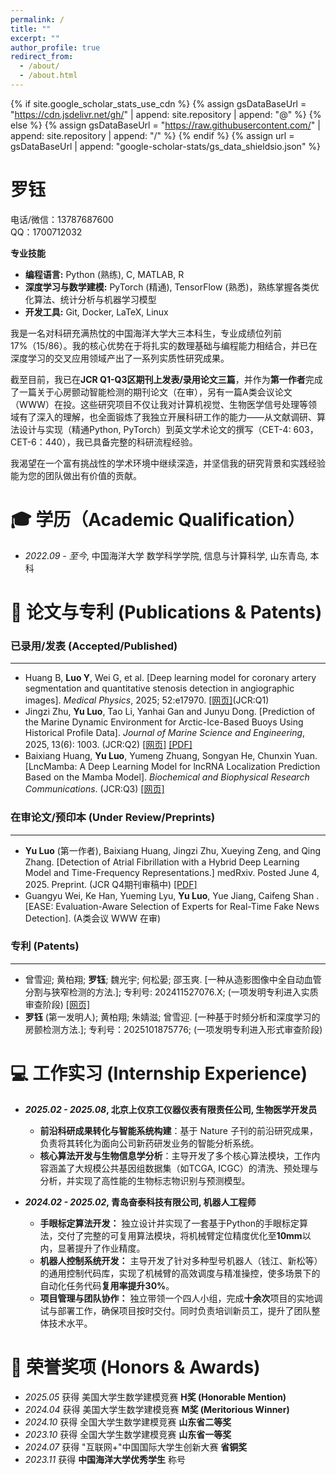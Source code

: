 ```yaml
---
permalink: /
title: ""
excerpt: ""
author_profile: true
redirect_from: 
  - /about/
  - /about.html
---
```


{% if site.google_scholar_stats_use_cdn %}
{% assign gsDataBaseUrl = "https://cdn.jsdelivr.net/gh/" | append: site.repository | append: "@" %}
{% else %}
{% assign gsDataBaseUrl = "https://raw.githubusercontent.com/" | append: site.repository | append: "/" %}
{% endif %}
{% assign url = gsDataBaseUrl | append: "google-scholar-stats/gs_data_shieldsio.json" %}

<span class='anchor' id='about-me'></span>

# 罗钰
电话/微信：13787687600  
QQ：1700712032

**专业技能** 
* **编程语言:** Python (熟练), C, MATLAB, R
* **深度学习与数学建模:** PyTorch (精通), TensorFlow (熟悉)，熟练掌握各类优化算法、统计分析与机器学习模型
* **开发工具:** Git, Docker, LaTeX, Linux

我是一名对科研充满热忱的中国海洋大学大三本科生，专业成绩位列前17%（15/86）。我的核心优势在于将扎实的数理基础与编程能力相结合，并已在深度学习的交叉应用领域产出了一系列实质性研究成果。

截至目前，我已在**JCR Q1-Q3区期刊上发表/录用论文三篇**，并作为**第一作者**完成了一篇关于心房颤动智能检测的期刊论文（在审），另有一篇A类会议论文（WWW）在投。这些研究项目不仅让我对计算机视觉、生物医学信号处理等领域有了深入的理解，也全面锻炼了我独立开展科研工作的能力——从文献调研、算法设计与实现（精通Python, PyTorch）到英文学术论文的撰写（CET-4: 603，CET-6：440），我已具备完整的科研流程经验。

我渴望在一个富有挑战性的学术环境中继续深造，并坚信我的研究背景和实践经验能为您的团队做出有价值的贡献。

<span class='anchor' id='-xl'></span>

# 🎓 学历（Academic Qualification）
- *2022.09 - 至今*, 中国海洋大学 数学科学学院, 信息与计算科学, 山东青岛, 本科
 
<span class='anchor' id='-lwzl'></span>

# 📝 论文与专利 (Publications & Patents)

### 已录用/发表 (Accepted/Published)

-----
- Huang B, **Luo Y**, Wei G, et al. [Deep learning model for coronary artery segmentation and quantitative stenosis detection in angiographic images]. *Medical Physics*, 2025; 52:e17970. [[网页]](https://doi.org/10.1002/mp.17970)(JCR:Q1)
- Jingzi Zhu, **Yu Luo**, Tao Li, Yanhai Gan and Junyu Dong. [Prediction of the Marine Dynamic Environment for Arctic-Ice-Based Buoys Using Historical Profile Data]. *Journal of Marine Science and Engineering*, 2025, 13(6): 1003. (JCR:Q2)
  [[网页]](https://www.mdpi.com/2077-1312/13/6/1003) [[PDF]](https://www.google.com/search?q=https://www.mdpi.com/2077-1312/13/6/1003/pdf)
- Baixiang Huang, **Yu Luo**, Yumeng Zhuang, Songyan He, Chunxin Yuan. [LncMamba: A Deep Learning Model for lncRNA Localization Prediction Based on the Mamba Model]. *Biochemical and Biophysical Research Communications*. (JCR:Q3)
  [[网页]](https://www.sciencedirect.com/science/article/abs/pii/S0006291X25012367)    

### 在审论文/预印本 (Under Review/Preprints)

-----
- **Yu Luo** (第一作者), Baixiang Huang, Jingzi Zhu, Xueying Zeng, and Qing Zhang. [Detection of Atrial Fibrillation with a Hybrid Deep Learning Model and Time-Frequency Representations.] medRxiv. Posted June 4, 2025. Preprint. (JCR Q4期刊审稿中)
  [[PDF]](https://doi.org/10.1101/2025.06.03.25328929)
- Guangyu Wei, Ke Han, Yueming Lyu, **Yu Luo**, Yue Jiang, Caifeng Shan . [EASE: Evaluation-Aware Selection of Experts for Real-Time Fake News Detection]. (A类会议 WWW 在审)

### 专利 (Patents)
-----
- 曾雪迎; 黄柏翔; **罗钰**; 魏光宇; 何松晏; 邵玉爽. [一种从造影图像中全自动血管分割与狭窄检测的方法.]; 专利号: 202411527076.X; (一项发明专利进入实质审查阶段) [[网页]](https://d.wanfangdata.com.cn/patent/ChhQYXRlbnROZXdTMjAyNTA1MjYyMjA3MDQSEENOMjAyNDExNTI3MDc2LlgaCHVpY3JsbzNh)
- **罗钰** (第一发明人); 黄柏翔; 朱婧滋; 曾雪迎. [一种基于时频分析和深度学习的房颤检测方法.]; 专利号：2025101875776; (一项发明专利进入形式审查阶段)

<span class='anchor' id='-gzsx'></span>

# 💻 工作实习 (Internship Experience)
- ***2025.02 - 2025.08*, 北京上仪京工仪器仪表有限责任公司, 生物医学开发员**
  - **前沿科研成果转化与智能系统构建**：基于 Nature 子刊的前沿研究成果，负责将其转化为面向公司新药研发业务的智能分析系统。
  - **核心算法开发与生物信息学分析**：主导开发了多个核心算法模块，工作内容涵盖了大规模公共基因组数据集（如TCGA, ICGC）的清洗、预处理与分析，并实现了高性能的生物标志物识别与预测模型。

- ***2024.02 - 2025.02*, 青岛奋泰科技有限公司, 机器人工程师**
  - **手眼标定算法开发：** 独立设计并实现了一套基于Python的手眼标定算法，交付了完整的可复用算法模块，将机械臂定位精度优化至**10mm**以内，显著提升了作业精度。
  - **机器人控制系统开发：** 主导开发了针对多种型号机器人（钱江、新松等）的通用控制代码库，实现了机械臂的高效调度与精准操控，使多场景下的自动化任务代码**复用率提升30%**。
  - **项目管理与团队协作：** 独立带领一个四人小组，完成**十余次**项目的实地调试与部署工作，确保项目按时交付。同时负责培训新员工，提升了团队整体技术水平。

<span class='anchor' id='-ryjx'></span>

# 🏅 荣誉奖项 (Honors & Awards)
- *2025.05* 获得 美国大学生数学建模竞赛 **H奖 (Honorable Mention)**
- *2024.04* 获得 美国大学生数学建模竞赛 **M奖 (Meritorious Winner)**
- *2024.10* 获得 全国大学生数学建模竞赛 **山东省二等奖**
- *2023.10* 获得 全国大学生数学建模竞赛 **山东省一等奖**
- *2024.07* 获得 "互联网+"中国国际大学生创新大赛 **省铜奖**
- *2023.11* 获得 **中国海洋大学优秀学生** 称号

